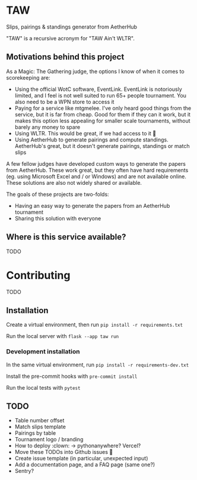 # TAW

Slips, pairings &amp; standings generator from AetherHub

"TAW" is a recursive acronym for "TAW Ain't WLTR".

## Motivations behind this project

As a Magic: The Gathering judge, the options I know of when it comes to scorekeeping are:

- Using the official WotC software, EventLink. EventLink is notoriously limited, and I feel is not well suited to run 65+ people tournament. You also need to be a WPN store to access it
- Paying for a service like mtgmelee. I've only heard good things from the service, but it is far from cheap. Good for them if they can it work, but it makes this option less appealing for smaller scale tournaments, without barely any money to spare
- Using WLTR. This would be great, if we had access to it 👼
- Using AetherHub to generate pairings and compute standings. AetherHub's great, but it doesn't generate pairings, standings or match slips

A few fellow judges have developed custom ways to generate the papers from AetherHub. These work great, but they often have hard requirements (eg. using Microsoft Excel and / or Windows) and are not available online. These solutions are also not widely shared or available.

The goals of these projects are two-folds:
- Having an easy way to generate the papers from an AetherHub tournament
- Sharing this solution with everyone

## Where is this service available?

TODO

# Contributing

TODO

## Installation

Create a virtual environment, then run `pip install -r requirements.txt`

Run the local server with `flask --app taw run`

### Development installation

In the same virtual environment, run `pip install -r requirements-dev.txt`

Install the pre-commit hooks with `pre-commit install`

Run the local tests with `pytest`

## TODO

- Table number offset
- Match slips template
- Pairings by table
- Tournament logo / branding
- How to deploy :clown: -> pythonanywhere? Vercel?
- Move these TODOs into Github issues :eyes:
- Create issue template (in particular, unexpected input)
- Add a documentation page, and a FAQ page (same one?)
- Sentry?
